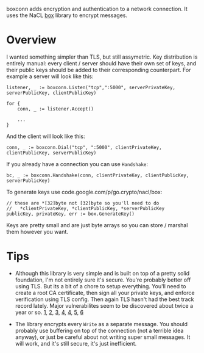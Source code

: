 boxconn adds encryption and authentication to a network connection. It uses the NaCL [box](https://code.google.com/p/go/source/browse?repo=crypto) library to encrypt messages.

# Overview

I wanted something simpler than TLS, but still assymetric. Key distribution is entirely manual: every client / server should have their own set of keys, and their public keys should be added to their corresponding counterpart. For example a server will look like this:

    listener, _ := boxconn.Listen("tcp",":5000", serverPrivateKey, serverPublicKey, clientPublicKey)

    for {
    	conn, _ := listener.Accept()

    	...
    }

And the client will look like this:

    conn, _ := boxconn.Dial("tcp", ":5000", clientPrivateKey, clientPublicKey, serverPublicKey)

If you already have a connection you can use `Handshake`:

    bc, _ := boxconn.Handshake(conn, clientPrivateKey, clientPublicKey, serverPublicKey)

To generate keys use code.google.com/p/go.crypto/nacl/box:

    // these are *[32]byte not [32]byte so you'll need to do
    //   *clientPrivateKey, *clientPublicKey, *serverPublicKey
    publicKey, privateKey, err := box.GenerateKey()

Keys are pretty small and are just byte arrays so you can store / marshal them however you want.

# Tips

* Although this library is very simple and is built on top of a pretty solid foundation, I'm not entirely sure it's secure. You're probably better off using TLS. But its a bit of a chore to setup everything. You'll need to create a root CA certificate, then sign all your private keys, and enforce verification using TLS config.
  Then again TLS hasn't had the best track record lately. Major vulnerabilites seem to be discovered about twice a year or so. [1](http://blogs.msdn.com/b/kaushal/archive/2011/10/03/taming-the-beast-browser-exploit-against-ssl-tls.aspx), [2](http://en.wikipedia.org/wiki/CRIME), [3](http://en.wikipedia.org/wiki/CRIME), [4](http://en.wikipedia.org/wiki/BREACH_(security_exploit)), [4](http://en.wikipedia.org/wiki/Lucky_Thirteen_attack), [5](http://en.wikipedia.org/wiki/POODLE), [6](http://en.wikipedia.org/wiki/Heartbleed)

* The library encrypts every `Write` as a separate message. You should probably use buffering on top of the connection (not a terrible idea anyway), or just be careful about not writing super small messages. It will work, and it's still secure, it's just inefficient.